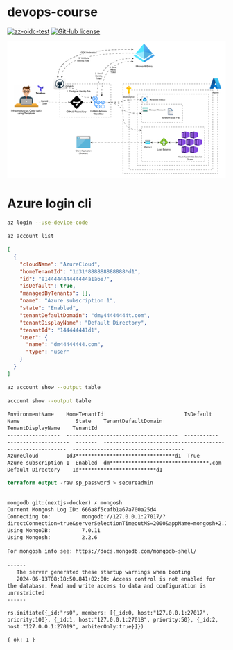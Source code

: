 # devops-course

[![az-oidc-test](https://github.com/dimaserbenyuk/devops-course/actions/workflows/terraform.yaml/badge.svg?branch=main)](https://github.com/dimaserbenyuk/devops-course/actions/workflows/terraform.yaml)  [![GitHub license](https://img.shields.io/badge/license-MIT-blue.svg)](https://github.com/dimaserbenyuk/devops-course/blob/master/LICENSE.md)

![image](/images/aks-terraform-oidc.svg)


# Azure login cli

```bash
az login --use-device-code
```

```bash
az account list
```

```json
[
  {
    "cloudName": "AzureCloud",
    "homeTenantId": "1d31*888888888888*d1",
    "id": "e14444444444444a1a687",
    "isDefault": true,
    "managedByTenants": [],
    "name": "Azure subscription 1",
    "state": "Enabled",
    "tenantDefaultDomain": "dmy44444444t.com",
    "tenantDisplayName": "Default Directory",
    "tenantId": "144444441d1",
    "user": {
      "name": "dm44444444.com",
      "type": "user"
    }
  }
]

```

```bash
az account show --output table
```

```bash
account show --output table
```

```
EnvironmentName    HomeTenantId                          IsDefault    Name                  State    TenantDefaultDomain                      TenantDisplayName    TenantId
-----------------  ------------------------------------  -----------  --------------------  -------  ---------------------------------------  -------------------  ------------------------------------
AzureCloud         1d3********************************d1  True         Azure subscription 1  Enabled  dm********************************.com  Default Directory    1d*************************d1
```

```terraform
terraform output -raw sp_password > secureadmin
```

```shell

mongodb git:(nextjs-docker) ✗ mongosh   
Current Mongosh Log ID: 666a8f5cafb1a67a700a25d4
Connecting to:          mongodb://127.0.0.1:27017/?directConnection=true&serverSelectionTimeoutMS=2000&appName=mongosh+2.2.6
Using MongoDB:          7.0.11
Using Mongosh:          2.2.6

For mongosh info see: https://docs.mongodb.com/mongodb-shell/

------
   The server generated these startup warnings when booting
   2024-06-13T08:18:50.841+02:00: Access control is not enabled for the database. Read and write access to data and configuration is unrestricted
------

```

```
rs.initiate({_id:"rs0", members: [{_id:0, host:"127.0.0.1:27017", priority:100}, {_id:1, host:"127.0.0.1:27018", priority:50}, {_id:2, host:"127.0.0.1:27019", arbiterOnly:true}]})

```

```
{ ok: 1 }

